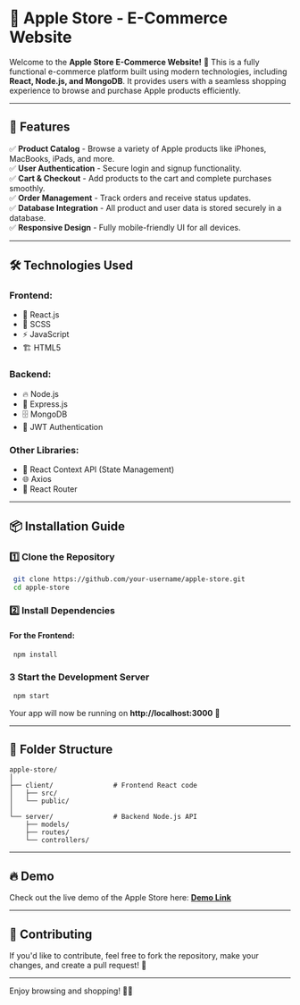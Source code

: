 # 🍏 Apple Store - E-Commerce Website

Welcome to the **Apple Store E-Commerce Website!** 🎉 This is a fully functional e-commerce platform built using modern technologies, including **React, Node.js, and MongoDB**. It provides users with a seamless shopping experience to browse and purchase Apple products efficiently.

---

## 🌟 Features

✅ **Product Catalog** - Browse a variety of Apple products like iPhones, MacBooks, iPads, and more.  
✅ **User Authentication** - Secure login and signup functionality.  
✅ **Cart & Checkout** - Add products to the cart and complete purchases smoothly.  
✅ **Order Management** - Track orders and receive status updates.  
✅ **Database Integration** - All product and user data is stored securely in a database.  
✅ **Responsive Design** - Fully mobile-friendly UI for all devices.  

---

## 🛠️ Technologies Used

### **Frontend**:
- 🚀 React.js
- 🎨 SCSS
- ⚡ JavaScript
- 🏗️ HTML5

### **Backend**:
- 🔥 Node.js
- 🔌 Express.js
- 🗄️ MongoDB
- 🔐 JWT Authentication

### **Other Libraries**:
- 🔄 React Context API (State Management)
- 🌐 Axios
- 🚏 React Router

---

## 📦 Installation Guide

### **1️⃣ Clone the Repository**
```bash
 git clone https://github.com/your-username/apple-store.git
 cd apple-store
```

### **2️⃣ Install Dependencies**
#### For the Frontend:
```bash
 npm install
```
### **3 Start the Development Server**
```bash
 npm start
```
Your app will now be running on **http://localhost:3000** 🚀

---

## 📂 Folder Structure
```
apple-store/
│
├── client/               # Frontend React code
│   ├── src/
│   └── public/
│
└── server/               # Backend Node.js API
    ├── models/
    ├── routes/
    └── controllers/
```

---

## 🔥 Demo
Check out the live demo of the Apple Store here: **[Demo Link](https://apple-store-ten-chi.vercel.app/)**

---

## 🤝 Contributing
If you'd like to contribute, feel free to fork the repository, make your changes, and create a pull request! 🙌

---

Enjoy browsing and shopping! 🍏🚀

